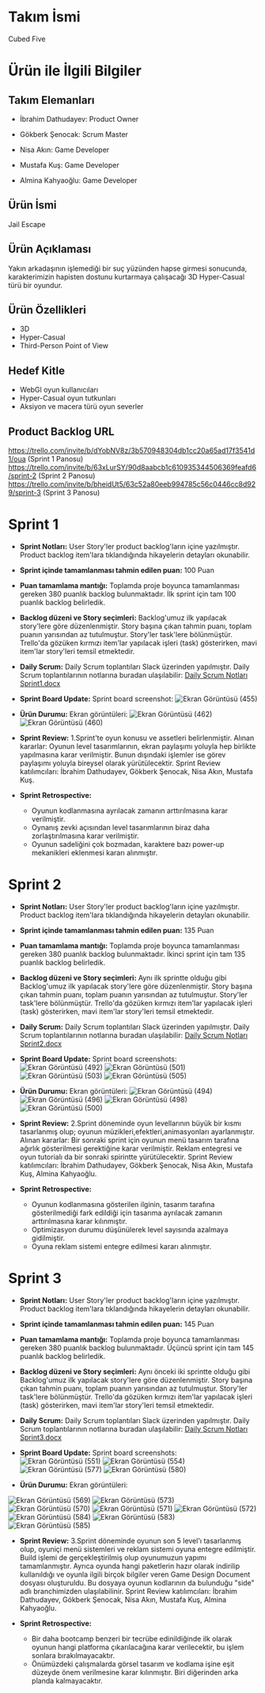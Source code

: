 # Takım İsmi
Cubed Five

# Ürün ile İlgili Bilgiler

## Takım Elemanları
* İbrahim Dathudayev: Product Owner

* Gökberk Şenocak: Scrum Master

* Nisa Akın: Game Developer

* Mustafa Kuş: Game Developer

* Almina Kahyaoğlu: Game Developer

## Ürün İsmi
Jail Escape
## Ürün Açıklaması
Yakın arkadaşının işlemediği bir suç yüzünden hapse girmesi sonucunda, karakterimizin hapisten dostunu kurtarmaya çalışacağı 3D Hyper-Casual türü bir oyundur.
## Ürün Özellikleri
* 3D
* Hyper-Casual
* Third-Person Point of View
## Hedef Kitle
* WebGl oyun kullanıcıları
* Hyper-Casual oyun tutkunları
* Aksiyon ve macera türü oyun severler
## Product Backlog URL
https://trello.com/invite/b/dYobNV8z/3b570948304db1cc20a65ad17f3541d1/oua (Sprint 1 Panosu)
https://trello.com/invite/b/63xLurSY/90d8aabcb1c610935344506369feafd6/sprint-2 (Sprint 2 Panosu) 
https://trello.com/invite/b/bheidUt5/63c52a80eeb994785c56c0446cc8d929/sprint-3 (Sprint 3 Panosu)

# Sprint 1
* **Sprint Notları:** User Story'ler product backlog'ların içine yazılmıştır. Product backlog item'lara tıklandığında hikayelerin detayları okunabilir.
* **Sprint içinde tamamlanması tahmin edilen puan:** 100 Puan
* **Puan tamamlama mantığı:** Toplamda proje boyunca tamamlanması gereken 380 puanlık backlog bulunmaktadır. İlk sprint için tam 100 puanlık backlog belirledik.
* **Backlog düzeni ve Story seçimleri:** Backlog'umuz ilk yapılacak story'lere göre düzenlenmiştir. Story başına çıkan tahmin puanı, toplam puanın yarısından az tutulmuştur. Story'ler task'lere bölünmüştür. Trello'da gözüken kırmızı item'lar yapılacak işleri (task) gösterirken, mavi item'lar story'leri temsil etmektedir.
* **Daily Scrum:** Daily Scrum toplantıları Slack üzerinden yapılmıştır. Daily Scrum toplantılarının notlarına buradan ulaşılabilir: 
[Daily Scrum Notları Sprint1.docx](https://github.com/gokberksenocak/UnityGrup125/files/8646673/Daily.Scrum.Notlari.Sprint1.docx)

* **Sprint Board Update:** Sprint board screenshot: ![Ekran Görüntüsü (455)](https://user-images.githubusercontent.com/102216059/167288878-c919f728-1b24-4447-99d7-2bfaa9b19b13.png)

* **Ürün Durumu:** Ekran görüntüleri: ![Ekran Görüntüsü (462)](https://user-images.githubusercontent.com/102216059/167289553-42796d8c-e6c3-43d8-85e7-efd13f475036.png)
![Ekran Görüntüsü (460)](https://user-images.githubusercontent.com/102216059/167289493-9a2998dc-6873-4e98-bb80-40e738897651.png)

* **Sprint Review:** 1.Sprint'te oyun konusu ve assetleri belirlenmiştir. Alınan kararlar: Oyunun level tasarımlarının, ekran paylaşımı yoluyla hep birlikte yapılmasına karar verilmiştir. Bunun dışındaki işlemler ise görev paylaşımı yoluyla bireysel olarak yürütülecektir.
Sprint Review katılımcıları: İbrahim Dathudayev, Gökberk Şenocak, Nisa Akın, Mustafa Kuş.   

* **Sprint Retrospective:** 
    - Oyunun kodlanmasına ayrılacak zamanın arttırılmasına karar verilmiştir.
    - Oynanış zevki açısından level tasarımlarının biraz daha zorlaştırılmasına karar verilmiştir.
    - Oyunun sadeliğini çok bozmadan, karaktere bazı power-up mekanikleri eklenmesi kararı alınmıştır.
 
 # Sprint 2
* **Sprint Notları:** User Story'ler product backlog'ların içine yazılmıştır. Product backlog item'lara tıklandığında hikayelerin detayları okunabilir.
* **Sprint içinde tamamlanması tahmin edilen puan:** 135 Puan
* **Puan tamamlama mantığı:** Toplamda proje boyunca tamamlanması gereken 380 puanlık backlog bulunmaktadır. İkinci sprint için tam 135 puanlık backlog belirledik.
* **Backlog düzeni ve Story seçimleri:** Aynı ilk sprintte olduğu gibi Backlog'umuz ilk yapılacak story'lere göre düzenlenmiştir. Story başına çıkan tahmin puanı, toplam puanın yarısından az tutulmuştur. Story'ler task'lere bölünmüştür. Trello'da gözüken kırmızı item'lar yapılacak işleri (task) gösterirken, mavi item'lar story'leri temsil etmektedir.
* **Daily Scrum:** Daily Scrum toplantıları Slack üzerinden yapılmıştır. Daily Scrum toplantılarının notlarına buradan ulaşılabilir: [Daily Scrum Notları Sprint2.docx](https://github.com/gokberksenocak/UnityGrup125/files/8757722/Daily.Scrum.Notlari.Sprint2.docx)

* **Sprint Board Update:** Sprint board screenshots: ![Ekran Görüntüsü (492)](https://user-images.githubusercontent.com/102216059/169669134-2ea0adf9-90cc-4be4-8471-c5b83d4e541e.png) ![Ekran Görüntüsü (501)](https://user-images.githubusercontent.com/102216059/169669140-31a21586-f858-4934-928b-391d7badb98b.png) ![Ekran Görüntüsü (503)](https://user-images.githubusercontent.com/102216059/169669147-a40f66e3-e241-400c-bcaa-86106593cd75.png) ![Ekran Görüntüsü (505)](https://user-images.githubusercontent.com/102216059/169669195-b8c36fa1-91c4-47e1-ad92-4af3c335ecc9.png)

* **Ürün Durumu:** Ekran görüntüleri: ![Ekran Görüntüsü (494)](https://user-images.githubusercontent.com/102216059/169669243-20184274-3716-4f6e-b5b1-f38a1ba09bc2.png) ![Ekran Görüntüsü (496)](https://user-images.githubusercontent.com/102216059/169669253-1d87df8f-8e27-4acf-ab9a-dba2f06c476d.png) ![Ekran Görüntüsü (498)](https://user-images.githubusercontent.com/102216059/169669260-87367538-cdb5-41e9-9065-576d2c3e983e.png) ![Ekran Görüntüsü (500)](https://user-images.githubusercontent.com/102216059/169669268-78c99ae4-2e72-469a-8717-adcd8dada688.png)

* **Sprint Review:** 2.Sprint döneminde oyun levellarının büyük bir kısmı tasarlanmış olup; oyunun müzikleri,efektleri,animasyonları ayarlanmıştır. Alınan kararlar: Bir sonraki sprint için oyunun menü tasarım tarafına ağırlık gösterilmesi gerektiğine karar verilmiştir. Reklam entegresi ve oyun tutorialı da bir sonraki spirintte yürütülecektir.
Sprint Review katılımcıları: İbrahim Dathudayev, Gökberk Şenocak, Nisa Akın, Mustafa Kuş, Almina Kahyaoğlu.   

* **Sprint Retrospective:** 
    - Oyunun kodlanmasına gösterilen ilginin, tasarım tarafına gösterilmediği fark edildiği için tasarıma ayrılacak zamanın arttırılmasına karar kılınmıştır.
    - Optimizasyon durumu düşünülerek level sayısında azalmaya gidilmiştir.
    - Oyuna reklam sistemi entegre edilmesi kararı alınmıştır.
 # Sprint 3
* **Sprint Notları:** User Story'ler product backlog'ların içine yazılmıştır. Product backlog item'lara tıklandığında hikayelerin detayları okunabilir.
* **Sprint içinde tamamlanması tahmin edilen puan:** 145 Puan
* **Puan tamamlama mantığı:** Toplamda proje boyunca tamamlanması gereken 380 puanlık backlog bulunmaktadır. Üçüncü sprint için tam 145 puanlık backlog belirledik.
* **Backlog düzeni ve Story seçimleri:** Aynı önceki iki sprintte olduğu gibi Backlog'umuz ilk yapılacak story'lere göre düzenlenmiştir. Story başına çıkan tahmin puanı, toplam puanın yarısından az tutulmuştur. Story'ler task'lere bölünmüştür. Trello'da gözüken kırmızı item'lar yapılacak işleri (task) gösterirken, mavi item'lar story'leri temsil etmektedir.
* **Daily Scrum:** Daily Scrum toplantıları Slack üzerinden yapılmıştır. Daily Scrum toplantılarının notlarına buradan ulaşılabilir: [Daily Scrum Notları Sprint3.docx](https://github.com/gokberksenocak/UnityGrup125/files/8840567/Daily.Scrum.Notlari.Sprint3.docx)

* **Sprint Board Update:** Sprint board screenshots: ![Ekran Görüntüsü (551)](https://user-images.githubusercontent.com/102216059/172066472-eeaef332-8734-48bf-9050-2acf1eeeff5c.png) ![Ekran Görüntüsü (554)](https://user-images.githubusercontent.com/102216059/172066480-a7031fee-9fde-41d4-9db4-4fb1ecb8f54d.png) 
![Ekran Görüntüsü (577)](https://user-images.githubusercontent.com/102216059/172066485-7411a5e2-5944-4184-8b04-5bd92dc3a098.png) ![Ekran Görüntüsü (580)](https://user-images.githubusercontent.com/102216059/172067178-19852d37-077c-4b2d-9ee8-a116a14bb614.png)

* **Ürün Durumu:** Ekran görüntüleri: 

![Ekran Görüntüsü (569)](https://user-images.githubusercontent.com/102216059/172067459-0b6307c0-51fc-4723-aa91-996c8f199466.png) 
![Ekran Görüntüsü (573)](https://user-images.githubusercontent.com/102216059/172067511-548be0f5-ebfa-4507-aada-be1cd72c88c8.png)
![Ekran Görüntüsü (570)](https://user-images.githubusercontent.com/102216059/172067519-6c03545f-053f-4c10-9f7e-66e1a11195ec.png)
![Ekran Görüntüsü (571)](https://user-images.githubusercontent.com/102216059/172067525-5027f132-8149-424e-a8f1-f833c12acbe3.png)
![Ekran Görüntüsü (572)](https://user-images.githubusercontent.com/102216059/172067528-9399f3e4-176e-4267-885f-6fd913e1433e.png)
![Ekran Görüntüsü (584)](https://user-images.githubusercontent.com/102216059/172068011-679d83fb-78b6-4e52-9ea0-b2e481bdb04f.png)
![Ekran Görüntüsü (583)](https://user-images.githubusercontent.com/102216059/172068014-ca12ee09-68e1-4cbd-8831-24c7073d332f.png)
![Ekran Görüntüsü (585)](https://user-images.githubusercontent.com/102216059/172068097-8d4b9984-d60c-4bff-96b7-f09f0f17aeb7.png)

* **Sprint Review:** 3.Sprint döneminde oyunun son 5 level'ı tasarlanmış olup, oyuniçi menü sistemleri ve reklam sistemi oyuna entegre edilmiştir. Build işlemi de gerçekleştirilmiş olup oyunumuzun yapımı tamamlanmıştır. Ayrıca oyunda hangi paketlerin hazır olarak indirilip kullanıldığı ve oyunla ilgili birçok bilgiler veren Game Design Document dosyası oluşturuldu. Bu dosyaya oyunun kodlarının da bulunduğu "side" adlı branchimizden ulaşılabilinir. Sprint Review katılımcıları: İbrahim Dathudayev, Gökberk Şenocak, Nisa Akın, Mustafa Kuş, Almina Kahyaoğlu.   

* **Sprint Retrospective:** 
    - Bir daha bootcamp benzeri bir tecrübe edinildiğinde ilk olarak oyunun hangi platforma çıkarılacağına karar verilecektir, bu işlem sonlara bırakılmayacaktır.
    - Önümüzdeki çalışmalarda görsel tasarım ve kodlama işine eşit düzeyde önem verilmesine karar kılınmıştır. Biri diğerinden arka planda kalmayacaktır.
